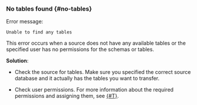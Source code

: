 ### No tables found {#no-tables}

Error message:

```text
Unable to find any tables
```

This error occurs when a source does not have any available tables or the specified user has no permissions for the schemas or tables.

**Solution**:

* Check the source for tables. Make sure you specified the correct source database and it actually has the tables you want to transfer.

* Check user permissions. For more information about the required permissions and assigning them, see [{#T}](../../../../data-transfer/operations/endpoint/source/postgresql.md#prepare).
